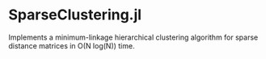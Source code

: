 # SparseClustering.jl
Implements a minimum-linkage hierarchical clustering algorithm for sparse distance matrices in O(N log(N)) time.
